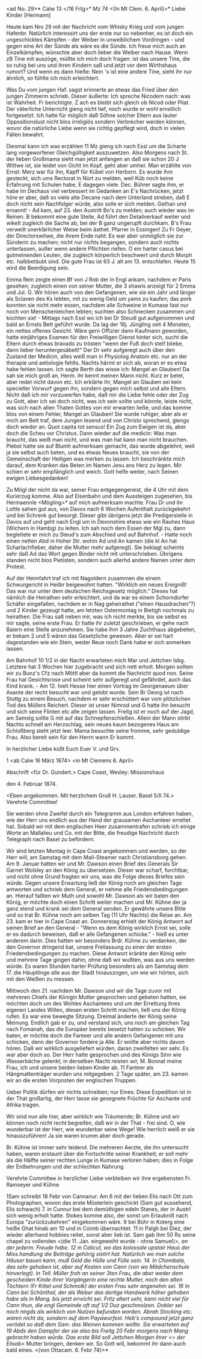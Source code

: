 <ad No. 29>* Calw 13 </16 Frtg>* Mz 74
 <(In Mt Clem. 6. April)>*
Liebe Kinder [Hermann]

Heute kam Nro 29 mit der Nachricht vom Whisky Krieg und vom jungen Hafenbr. Natürlich interessirt uns der erste nur so nebenher, es ist doch ein ungeschicktes Kämpfen - der Weiber in unweiblichem Vordringen - und gegen eine Art der Sünde als wäre es die Sünde. Ich freue mich auch an Einzelkämpfen, wünschte aber doch lieber die Weiber nach Hause. Wenn zB Tine mit auszöge, müßte ich mich doch fragen: ist das unsere Tine, die so ruhig bei uns und ihren Kindern saß und jetzt vor dem Wirthshaus rumort? Und wenn es dann hieße: Nein 's ist eine andere Tine, sieht ihr nur ähnlich, so fühlte ich mich erleichtert.

Was Du vom jungen Haf. sagst erinnerte an etwas das Fried über den jungen Zimmerm schrieb. Dieser äußerte: Ich spreche Nicodem nach: was ist Wahrheit. Fr berichtigte. Z ach es bleibt sich gleich ob Nicod oder Pilat. Der väterliche Unterricht gieng nicht tief, noch wurde er wohl ernstlich fortgesetzt. Ich halte für möglich daß Söhne solcher Eltern aus lauter Oppositionslust nicht blos irreligiös sondern Verbrecher werden können, wovor die natürliche Liebe wenn sie richtig gepflegt wird, doch in vielen Fällen bewahrt.

Diesmal kann ich was erzählen 11 Mz gieng ich nach Essl um die Scharte lang vorgeworfener Gleichgültigkeit auszuwetzen. Also Morgens nach St. der lieben Großmama sieht man jetzt anfangen an daß sie schon 20 J Wittwe ist, sie leidet von Gicht im Kopf, geht aber umher. Man erzählte von Ernst: Merz war für ihn, Kapff für Kübel von Herborn. Es wurde ihm gesteckt, sich ums Rectorat in Nürt zu melden, weil Küb noch keine Erfahrung mit Schulen habe, E dagegen viele. Dec. Bührer sagte ihm, er habe im Dechaus viel verbessert im Gedanken an E's Nachrücken, jetzt höre er aber, daß so viele alte Decane nach dem Unterland streben, daß E doch nicht sein Nachfolger würde, also solle er sich melden. Gethan und ernannt! - Ad kam, auf 23. den Austritt Bo's zu melden; auch wieder was im Reinen. B bekommt eine gute Stelle, Ad führt den Detailverkauf weiter und wikelt zugleich die Sache ab, bei der B ganz ungerupft durchkam. B's Frau verweilt unerklärlicher Weise beim ästhet. Pfarrer in Essingen! Zu Fr Geyer, der Directorswitwe, die ihrem Ende naht. Es war aber unmöglich sie zur Sünderin zu machen; nicht nur nichts begangen, sondern auch nichts unterlassen, außer wenn andere Pflichten riefen. O ein harter casus bei gutmeinenden Leuten, die zugleich körperlich beschwert und durch Morph etc. halbbetäubt sind. Die gute Frau ist 63 J. alt am 13. entschlafen. Heute 15 wird die Beerdigung sein.

Emma Rein zeigte einen Bf von J Rob der in Engl ankam, nachdem er Paris gesehen; zugleich einen von seiner Mutter, die 3 shawls anzeigt für 2 Emma und Jul. G. Wir hören auch von den Gefangenen, wie sie ein Jahr und länger als Sclaven des Ks lebten, mit zu wenig Geld um yams zu kaufen; das pork konnten sie nicht mehr essen, nachdem alle Schweine in Kumase fast nur noch von Menschenleichen lebten; suchten also Schnecken zusammen und kochten sie! - Mittags nach Essl wo ich bei Dr Steudl gut aufgenommen und bald an Ernsts Bett geführt wurde. Da lag der 16j. Jüngling seit 4 Monaten, ein nettes offenes Gesicht. Wäre gern Offizier dann Kaufmann geworden, hatte einjähriges Examen für den Freiwilligen Dienst hinter sich, sucht die Eltern durch etwas bravado zu trösten "wenn der Fuß doch steif bliebe, dann lieber heruntergesäbelt!" Der Dr sehr aufgeregt auch über den Zustand der Medicin, alles weiß man in Physiolog Anatom etc. nur an der therapie und aetiologie fehlts. Nachts härmt er sich ab, woran er es etwa habe fehlen lassen. Ich sagte Berth das wisse ich: Mangel an Glauben! Da sah sie mich groß an, Herm. ihr kennt meinen Mann nicht. Kurz er betet, aber redet nicht davon etc. Ich erklärte ihr, Mangel an Glauben sei kein specieller Vorwurf gegen ihn, sondern gegen mich selbst und alle Eltern. Nicht daß ich mir vorzuwerfen habe, daß mir die Liebe fehle oder der Zug zu Gott, aber ich sei doch nicht, was ich sein sollte und könnte, leiste nicht, was sich nach allen Thaten Gottes von mir erwarten ließe, und das komme blos von einem Fehler, Mangel an Glauben! Sie wurde ruhiger, aber als er mich am Bett traf, dem Jungen lesend und von Christo sprechend, giengs doch wieder an. Quot capita tot sensus! Ein Zug zum Ewigen ist da, aber doch die Scheu vor Christus. Dann wieder auf die medicin: Was man braucht, das weiß man nicht, und was man hat kann man nicht brauchen. Plebst hatte sie auf Blumh aufmerksam gemacht, das wurde abgelehnt, weil ja sie selbst auch beten, und es etwas Neues braucht, sie von der Gemeinschaft der Heiligen was merken zu lassen. Ich beschränkte mich darauf, dem Kranken das Beten im Namen Jesu ans Herz zu legen. Mir schien er sehr empfänglich und weich. Gott helfe weiter, nach Seinen ewigen Liebesgedanken!

Zu Mögl der nicht da war, seiner Frau entgegengereist, die 4 Uhr mit dem Kurierzug komme. Also auf Eisenbahn und dem Aussteigen zugesehen, bis Hermaennle <Mögling>* auf mich aufmerksam machte. Frau Dr und ihr Lottle sahen gut aus, von Davos nach 6 Wochen Aufenthalt zurückgekehrt und bei Schrenk gut besorgt. Dieser gibt übrigens jetzt die Predigerstelle in Davos auf und geht nach Engl um in Devonshire etwas wie ein Rauhes Haus (Wichern in Hambg) zu leiten. Ich sah noch dem Essen der Mgl zu, dann begleitete er mich zu Steud's zum Abschied und auf Bahnhof. - Hatte noch einen netten Abd in Hoher Str. wohin Ad und An kamen (die kl An hat Scharlachfieber, daher die Mutter mehr aufgeregt). Sie beklagt scheints sehr daß Ad das Wort gegen Binder nicht mit unterschrieben. Übrigens standen nicht blos Pietisten, sondern auch allerhd andere Namen unter dem Protest.

Auf der Heimfahrt traf ich mit Nagoldern zusammen die einem Schwurgericht in Heilbr beigewohnt hatten. "Wirklich ein neues Ereigniß! Das war nur unter dem deutschen Reichsgesetz möglich." Dieses hat nämlich die Heirathen sehr erleichtert, und da war es einem Schorndorfer Schäfer eingefallen, nachdem er in Nag geheirathet ("einen Hausdrachen"?) und 2 Kinder gezeugt hatte, am letzten Ostermontag in Bietigh nochmals zu heirathen. Die Frau saß neben mir, was ich nicht merkte, bis sie selbst es mir sagte, seine erste Frau. Er hatte ihr zuletzt geschrieben, er gehe nach Baiern eine Stelle anzunehmen. Sie habe ihm 3 Jahre Zuchthaus abgebeten, er bekam 2 und 5 wären das Gesetzliche gewesen. Aber er sei hart dagestanden wie ein Stein, weder Reue noch Dank habe er sich anmerken lassen.

Am Bahnhof 10 1/2 in der Nacht erwarteten mich Mar und Jettchen Isbg. Letztere hat 3 Wochen hier zugebracht und sich nett erholt. Morgen sollten wir zu Bunz's Cfz nach Möttl aber da kommt die Nachricht quod non. Seine Frau hat Gesichtsrose und scheint sehr aufgeregt und gefährdet, auch das Kind krank. - Am 12. hielt Hesse hier einen Vortrag im Georgenaeum über Asante der recht besucht war und gelobt wurde. Sein Br Georg ist nach Stuttg zu einem Besuch, nachdem er sehr erschüttert war vom plötzlichen Tod des Müllers Reichert. Dieser ist unser Nimrod und G hatte ihn besucht und sich seine Flinten etc alle zeigen lassen. Freitg ist er noch auf der Jagd, am Samstg sollte G mit auf das Schnepfenschießen. Allein der Mann stirbt Nachts schnell am Herzschlag, sein neues kaum bezogenes Haus am Schloßberg steht jetzt leer. Mama besuchte seine fromme, sehr geduldige Frau. Also bereit sein für den Herrn wann Er kommt.

In herzlicher Liebe küßt Euch
 Euer V. und Grv.



1<ad No. XXIX> <ab Calw 16 März 1874>
 <in Mt Clemens 6. April>

 Abschrift <für Dr. Gundert.>
 Cape Coast, Wesley: Missionshaus

 den 4. Februar 1874.

<Eben angekommen. Mit herzlichem Gruß H. Lauser. Basel 5/II 74.> 
Verehrte Committee!

Sie werden ohne Zweifel durch ein Telegramm aus London erfahren haben, wie der Herr uns endlich aus der Hand der grausamen Aschanteer errettet hat. Sobald wir mit dem englischen Heer zusammentrafen schrieb ich einige Worte an Mallalieu und Co. mit der Bitte, die freudige Nachricht durch Telegraph nach Basel zu befördern.

Wir sind letzten Montag in Cape Coast angekommen und werden, so der Herr will, am Samstag mit dem Mail-Steamer nach Christiansborg gehen. 
Am 9. Januar hatten wir und Mr. Dawson einen Brief des Generals Sir Garnet Wolsley an den König zu übersetzen. Dieser war scharf, furchtbar, und nicht ohne Grund fragten wir uns, was die Folge dieses Briefes sein würde. Gegen unsere Erwartung ließ der König noch am gleichen Tage antworten und schrieb dem General, er nehme alle Friedensbedingungen an. Hierauf faßten wir Muth und sowohl Mr. Dawson als wir baten den König, er möchte doch einen Schritt weiter machen und Mr. Kühne der ja ganz elend und krank sei dem General senden. Er gewährte unsere Bitte und so trat Br. Kühne noch am selben Tag (11 Uhr Nachts) die Reise an. Am 23. kam er hier in Cape Coast an. 
Donnerstag erhielt der König Antwort auf seinen Brief an den General - "Wenn es dem König wirklich Ernst sei, solle er es dadurch beweisen, daß er alle Gefangenen schicke." - hieß es unter anderem darin. Dies hatten wir besonders Brdr. Kühne zu verdanken, der den Governor dringend bat, unsere Freilassung zu einer der ersten Friedensbedingungen zu machen. Diese Antwort kränkte den König sehr und mehrere Tage gingen dahin, ohne daß wir wußten, was aus uns werden würde. Es waren Stunden harter Prüfung besonders als am Samstag dem 17. die Häuptlinge alle aus der Stadt hinauszogen, um wie wir hörten, sich mit den Weißen zu messen.

Mittwoch den 21. nachdem Mr. Dawson und wir die Tage zuvor mit mehreren Chiefs der Königin Mutter gesprochen und gebeten hatten, sie möchten doch um des Wohles Aschantees und um der Errettung ihres eigenen Landes Willen, diesen ersten Schritt machen, ließ uns der König rufen. Es war eine bewegte Sitzung. Dreimal änderte der König seine Meinung. Endlich gab er zu, und verstand sich, uns noch am gleichen Tag nach Fomanah, das die Europäer bereits besetzt hatten zu schicken. Wir baten, er möchte doch die Fanteer und alle andern Gefangenen mit uns schicken, denn der Governor fordere ja Alle. Er wollte aber nichts davon hören. Daß wir wirklich ausgeliefert würden, daran zweifelten wir sehr. Es war aber doch so. Der Herr hatte gesprochen und des Königs Sinn wie Wasserbäche gelenkt; in derselben Nacht reisten wir, M. Bonnat meine Frau, ich und unsere beiden lieben Kinder ab. 11 Fanteer als Hängmattenträger wurden uns mitgegeben. 2 Tage später, am 23. kamen wir an die ersten Vorposten der englischen Truppen.

Ueber Politik dürfen wir nichts schreiben; nur Eines: Diese Expedition ist in der That großartig, der Herr lasse sie gesegnete Früchte für Aschante und Afrika tragen.

Wir sind nun alle hier, aber wirklich wie Träumende; Br. Kühne und wir können noch nicht recht begreifen, daß wir in der That - frei sind. O, wie wunderbar ist der Herr, wie wunderbar seine Wege! Wie herrlich weiß er sie hinauszuführen! Ja sie waren krumm aber doch gerade.

Br. Kühne ist immer sehr leidend. Die mehreren Aerzte, die ihn untersucht haben, waren erstaunt über die Fortschritte seiner Krankheit; er soll mehr als die Hälfte seiner rechten Lunge in Kumase verloren haben; dies in Folge der Entbehrungen und der schlechten Nahrung.

Verehrte Committee in herzlicher Liebe verbleiben wir ihre ergebensten  Fr. Ramseyer und Kühne


1Sam schreibt 18 Febr von Cannanur: Am 6 mit der lieben Elis nach Ott zum Photographen, wovon das erste Müsterlein geschickt (Sam gut aussehend, Elis schwach) 7. in Cunnur bei dem demüthigen edeln Stanes, der in Austrl sich wenig erholt hatte. Stokes komme also, der sonst um Erlaubniß nach Europa "zurückzukehren" eingekommen wäre. 9 bei Bühr in Koterg eine heiße Ghat hinab am 10 und in Coimb übernachtet. 11 in Palgh bei Diez, der wieder allerhand hobbies reitet, sonst aber lieb ist. Sam gab ihm 50 Rs seine chapel zu vollenden <(die 11. Jan. eingeweiht wurde - ohne Samuel)>*, an der jederm. Freude habe. 12 in Calicut, wo das kolossale upstair Haus der Miss.handlung die Beiträge gehörig sistirt hat. Natürlich wo man solche Häuser bauen kann, muß Geld die Hülle und Fülle sein. 14. In Chombala, das sehr gehoben ist, aber auf Kosten von Cann (von wo Mädchenschule hinverlegt). In Tell. Müller froh an seiner 3ten Frau, die aber weder dem gescheiden Kinde ihrer Vorgängerin eine rechte Mutter, noch den alten Töchtern (Fr Kittel und Schmolk) der ersten Frau sehr angenehm sei. 16 In Cann bei Schönthal, der als Weber das dortige Handwerk höher gehoben habe als in Mang. bis jetzt erreicht sei. Fritz altert sehr, kann nicht viel für Cann thun, die engl Gemeinde oft auf 1/2 Duz geschmolzen. Dobler sei noch nirgds als wirklich von Nutzen befunden worden. Abrah Stocking etc. waren nicht da, sondern auf dem Payawurfest. Heb's compound jetzt ganz verödet so daß dem Sam. das Weinen kommen wollte. Sie erwarteten auf 19 Abds den Dampfer der sie also bis Freitg 20 Febr morgens nach Mang gebracht haben würde. Das erste Bild soll Jettchen Morgen ihrer <= der Elisab>* Mutter bringen, denken wir. So Gott will, bekommt ihr dann auch bald eines. <(von Ottacam. 6. Febr 74)>*
